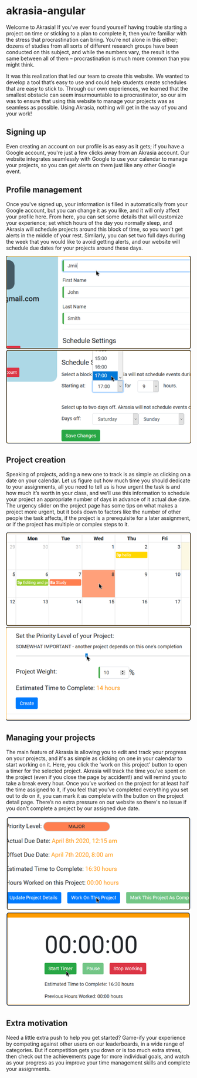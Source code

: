 # akrasia-angular

Welcome to Akrasia!
If you’ve ever found yourself having trouble starting a project on time or sticking to a plan to complete it, then you’re familiar with the stress that procrastination can bring. You’re not alone in this either; dozens of studies from all sorts of different research groups have been conducted on this subject, and while the numbers vary, the result is the same between all of them – procrastination is much more common than you might think.

It was this realization that led our team to create this website. We wanted to develop a tool that’s easy to use and could help students create schedules that are easy to stick to. Through our own experiences, we learned that the smallest obstacle can seem insurmountable to a procrastinator, so our aim was to ensure that using this website to manage your projects was as seamless as possible. Using Akrasia, nothing will get in the way of you and your work!

## Signing up
Even creating an account on our profile is as easy as it gets; if you have a Google account, you're just a few clicks away from an Akrasia account. Our website integrates seamlessly with Google to use your calendar to manage your projects, so you can get alerts on them just like any other Google event.

## Profile management
Once you've signed up, your information is filled in automatically from your Google account, but you can change it as you like, and it will only affect your profile here. From here, you can set some details that will customize your experience; set which hours of the day you normally sleep, and Akrasia will schedule projects around this block of time, so you won't get alerts in the middle of your rest. Similarly, you can set two full days during the week that you would like to avoid getting alerts, and our website will schedule due dates for your projects around these days.

![alt text](https://github.com/pirathapan28/akrasia-angular/blob/master/images/image.png)
![alt text](https://github.com/pirathapan28/akrasia-angular/blob/master/images/image2.png)

## Project creation
Speaking of projects, adding a new one to track is as simple as clicking on a date on your calendar. Let us figure out how much time you should dedicate to your assignments, all you need to tell us is how urgent the task is and how much it’s worth in your class, and we’ll use this information to schedule your project an appropriate number of days in advance of it actual due date. The urgency slider on the project page has some tips on what makes a project more urgent, but it boils down to factors like the number of other people the task affects, if the project is a prerequisite for a later assignment, or if the project has multiple or complex steps to it.

![alt text](https://github.com/pirathapan28/akrasia-angular/blob/master/images/image3.png)
![alt text](https://github.com/pirathapan28/akrasia-angular/blob/master/images/image4.png)

## Managing your projects
The main feature of Akrasia is allowing you to edit and track your progress on your projects, and it's as simple as clicking on one in your calendar to start working on it. Here, you click the ‘work on this project’ button to open a timer for the selected project. Akrasia will track the time you’ve spent on the project (even if you close the page by accident!) and will remind you to take a break every hour. Once you’ve worked on the project for at least half the time assigned to it, if you feel that you’ve completed everything you set out to do on it, you can mark it as complete with the button on the project detail page. There’s no extra pressure on our website so there's no issue if you don’t complete a project by our assigned due date.

![alt text](https://github.com/pirathapan28/akrasia-angular/blob/master/images/image5.png)
![alt text](https://github.com/pirathapan28/akrasia-angular/blob/master/images/image6.png)


## Extra motivation
Need a little extra push to help you get started? Game-ify your experience by competing against other users on our leaderboards, in a wide range of categories. But if competition gets you down or is too much extra stress, then check out the achievements page for more individual goals, and watch as your progress as you improve your time management skills and complete your assignments.

